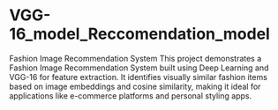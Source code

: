 # VGG-16_model_Reccomendation_model
 Fashion Image Recommendation System This project demonstrates a Fashion Image Recommendation System built using Deep Learning and VGG-16 for feature extraction. It identifies visually similar fashion items based on image embeddings and cosine similarity, making it ideal for applications like e-commerce platforms and personal styling apps.
